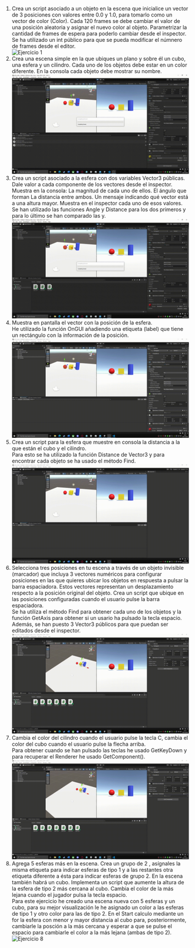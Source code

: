 1. Crea un script asociado a un objeto en la escena que inicialice un vector de 3 posiciones con valores entre 0.0 y 1.0, para tomarlo como un vector de color (Color). Cada 120 frames se debe cambiar el valor de una posición aleatoria y asignar el nuevo color al objeto. Parametrizar la cantidad de frames de espera para poderlo cambiar desde el inspector.  
Se ha utilizado un int público para que se pueda modificar el númnero de frames desde el editor.  
![Ejercicio 1](https://github.com/AdrianMoraRodriguez/p02_II_Adrian_Mora_rodriguez/blob/main/Multimedia/ej1.gif)  
2. Crea una escena simple en la que ubiques un plano y sobre él un cubo, una esfera y un cilindro. Cada uno de los objetos debe estar en un color diferente. En la consola cada objeto debe mostrar su nombre.  
![Ejercicio 2](https://github.com/AdrianMoraRodriguez/p02_II_Adrian_Mora_rodriguez/blob/main/Multimedia/ej2.gif)  
3. Crea un script asociado a la esfera con dos variables Vector3 públicas. Dale valor a cada componente de los vectores desde el inspector. Muestra en la consola:
La magnitud de cada uno de ellos. 
El ángulo que forman
La distancia entre ambos.
Un mensaje indicando qué vector está a una altura mayor.
Muestra en el inspector cada uno de esos valores.  
Se han utilizado las funciones Angle y Distance para los dos primeros y para lo último se han comparado las y.  
![Ejercicio 3](https://github.com/AdrianMoraRodriguez/p02_II_Adrian_Mora_rodriguez/blob/main/Multimedia/ej3.gif)
4. Muestra en pantalla el vector con la posición de la esfera.  
He utilizado la función OnGUI añadiendo una etiqueta (label) que tiene un rectángulo con la información de la posición.  
![Ejercicio 4](https://github.com/AdrianMoraRodriguez/p02_II_Adrian_Mora_rodriguez/blob/main/Multimedia/ej4.gif)  
5. Crea un script para la esfera que muestre en consola la distancia a la que están el cubo y el cilindro.  
Para esto se ha utilizado la función Distance de Vector3 y para encontrar cada objeto se ha usado el método Find.  
![Ejercicio 5](https://github.com/AdrianMoraRodriguez/p02_II_Adrian_Mora_rodriguez/blob/main/Multimedia/ej5.gif)  
6. Selecciona tres posiciones en tu escena a través de un objeto invisible (marcador) que incluya 3 vectores numéricos para configurar posiciones en las que quieres ubicar los objetos en respuesta a pulsar la barra espaciadora. Estos vectores representan un desplazamiento respecto a la posición original del objeto. Crea un script que ubique en las posiciones configuradas cuando el usuario pulse la barra espaciadora.  
Se ha utiliza el método Find para obtener cada uno de los objetos y la función GetAxis para obtener si un usario ha pulsado la tecla espacio. Además, se han puesto 3 Vector3 públicos para que puedan ser editados desde el inspector.  
![Ejercicio 6](https://github.com/AdrianMoraRodriguez/p02_II_Adrian_Mora_rodriguez/blob/main/Multimedia/ej6.gif)  
7. Cambia el color del cilindro cuando el usuario pulse la tecla C, cambia el color del cubo cuando el usuario pulse la flecha arriba.  
Para obtener cuando se han pulsado las teclas he usado GetKeyDown y para recuperar el Renderer he usado GetComponent<Renderer>().  
![Ejercicio 7](https://github.com/AdrianMoraRodriguez/p02_II_Adrian_Mora_rodriguez/blob/main/Multimedia/ej7.gif)  
8. Agrega 5 esferas más en la escena. Crea un grupo de 2 , asígnales la misma etiqueta para indicar esferas de tipo 1 y a las restantes otra etiqueta diferente a ésta para indicar esferas de grupo 2. En la escena también habrá un cubo. Implementa un script que aumente la altura de la esfera de tipo 2 más cercana al cubo. Cambia el color de la más lejana cuando el jugador pulsa la tecla espacio.  
Para este ejercicio he creado una escena nueva con 5 esferas y un cubo, para su mejor visualización le he asignado un color a las esferas de tipo 1 y otro color para las de tipo 2. En el Start calculo mediante un for la esfera con menor y mayor distancia al cubo para, posteriormente, cambiarle la posción a la más cercana y esperar a que se pulse el espacio para cambiarle el color a la más lejana (ambas de tipo 2).  
![Ejercicio 8](https://github.com/AdrianMoraRodriguez/p02_II_Adrian_Mora_rodriguez/blob/main/Multimedia/ej8.gif)